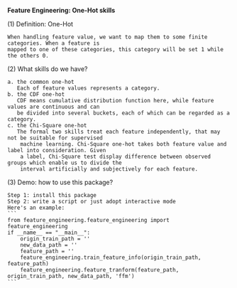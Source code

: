 **Feature Engineering: One-Hot skills**

(1) Definition: One-Hot

    When handling feature value, we want to map them to some finite categories. When a feature is 
    mapped to one of these categories, this category will be set 1 while the others 0. 

(2) What skills do we have?

    a. the common one-hot
       Each of feature values represents a category.
    b. the CDF one-hot
       CDF means cumulative distribution function here, while feature values are continuous and can
       be divided into several buckets, each of which can be regarded as a category.
    c. the Chi-Square one-hot
       The formal two skills treat each feature independently, that may not be suitable for supervised
        machine learning. Chi-Square one-hot takes both feature value and label into consideration. Given
        a label, Chi-Square test display difference between observed groups which enable us to divide the 
        interval artificially and subjectively for each feature.

(3) Demo: how to use this package?

    Step 1: install this package
    Step 2: write a script or just adopt interactive mode
    Here's an example: 
    ```
    from feature_engineering.feature_engineering import feature_engineering
    if __name__ == "__main__":
        origin_train_path = ''
        new_data_path = ''
        feature_path = ''
        feature_engineering.train_feature_info(origin_train_path, feature_path)
        feature_engineering.feature_tranform(feature_path, origin_train_path, new_data_path, 'ffm')
    ```    